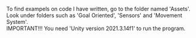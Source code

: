 To find exampels on code I have written, go to the folder named 'Assets'.
Look under folders such as 'Goal Oriented', 'Sensors' and 'Movement System'.                                                                               
IMPORTANT!!! You need 'Unity version 2021.3.14f1' to run the program.
